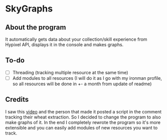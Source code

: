 # SkyGraphs
## About the program
It automatically gets data about your collection/skill experience from Hypixel API, displays it in the console and makes graphs.
## To-do
- [ ] Threading (tracking multiple resource at the same time)
- [ ] Add modules to all resources (I will do it as I go with my ironman profile, so all resources will be done in +- a month from update of readme)
## Credits
I saw this [video](https://www.youtube.com/watch?v=VSzKwkXea1g) and the person that made it posted a script in the comment tracking their wheat extraction. So I decided to change the program to also make graphs of it. In the end I completely rewrote the program so it's more extensible and you can easily add modules of new resources you want to track.